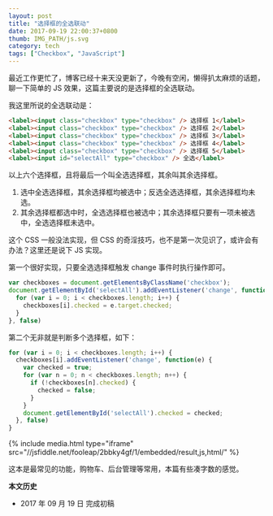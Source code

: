 ```yaml
---
layout: post
title: "选择框的全选联动"
date: 2017-09-19 22:00:37+0800
thumb: IMG_PATH/js.svg
category: tech
tags: ["Checkbox", "JavaScript"]
---
```

最近工作更忙了，博客已经十来天没更新了，今晚有空闲，懒得扒太麻烦的话题，聊一下简单的 JS 效果，这篇主要说的是选择框的全选联动。

我这里所说的全选联动是：

```html
<label><input class="checkbox" type="checkbox" /> 选择框 1</label>
<label><input class="checkbox" type="checkbox" /> 选择框 2</label>
<label><input class="checkbox" type="checkbox" /> 选择框 3</label>
<label><input class="checkbox" type="checkbox" /> 选择框 4</label>
<label><input class="checkbox" type="checkbox" /> 选择框 5</label>
<label><input id="selectAll" type="checkbox" /> 全选</label>
```
以上六个选择框，且将最后一个叫全选选择框，其余叫其余选择框。

1. 选中全选选择框，其余选择框均被选中；反选全选选择框，其余选择框均未选。
2. 其余选择框都选中时，全选选择框也被选中；其余选择框只要有一项未被选中，全选选择框未选中。

这个 CSS 一般没法实现，但 CSS 的奇淫技巧，也不是第一次见识了，或许会有办法？这里还是说下 JS 实现。

第一个很好实现，只要全选选择框触发 change 事件时执行操作即可。

```js
var checkboxes = document.getElementsByClassName('checkbox');
document.getElementById('selectAll').addEventListener('change', function(e) {
  for (var i = 0; i < checkboxes.length; i++) {
    checkboxes[i].checked = e.target.checked;
  }
}, false)
```

第二个无非就是判断多个选择框，如下：

```js
for (var i = 0; i < checkboxes.length; i++) {
  checkboxes[i].addEventListener('change', function(e) {
    var checked = true;
    for (var n = 0; n < checkboxes.length; n++) {
      if (!checkboxes[n].checked) {
        checked = false;
      }
    }
    document.getElementById('selectAll').checked = checked;
  }, false)
}
```

{% include media.html type="iframe" src="//jsfiddle.net/fooleap/2bbky4gf/1/embedded/result,js,html/" %}

这本是最常见的功能，购物车、后台管理等常用，本篇有些凑字数的感觉。

**本文历史**

* 2017 年 09 月 19 日 完成初稿
